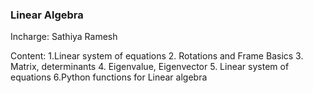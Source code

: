 ### Linear Algebra

Incharge: Sathiya Ramesh

Content:
1.Linear system of equations
2. Rotations and Frame Basics
3. Matrix, determinants
4. Eigenvalue, Eigenvector
5. Linear system of equations
6.Python functions for Linear algebra
